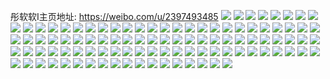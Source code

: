 彤软软I主页地址: https://weibo.com/u/2397493485 
![](https://wx4.sinaimg.cn/mw2000/8ee6d8edly1h8oe5vc0gcj225m2vk1l0.jpg) 
![](https://wx4.sinaimg.cn/mw2000/8ee6d8edly1h8oe6fmu4qj22bw340e84.jpg) 
![](https://wx4.sinaimg.cn/mw2000/8ee6d8edly1h8oe64k7xsj21o0280x6p.jpg) 
![](https://wx4.sinaimg.cn/mw2000/8ee6d8edly1h8oe5f5afxj22c0340qv6.jpg) 
![](https://wx4.sinaimg.cn/mw2000/8ee6d8edly1h8oe6c0521j22c0340u0z.jpg) 
![](https://wx4.sinaimg.cn/mw2000/8ee6d8edly1h8oe69gbcvj22c0340qv6.jpg) 
![](https://wx4.sinaimg.cn/mw2000/8ee6d8edly1h8inluhi2nj20u0140qci.jpg) 
![](https://wx4.sinaimg.cn/mw2000/8ee6d8edly1h812di9td9j20u014044a.jpg) 
![](https://wx4.sinaimg.cn/mw2000/8ee6d8edly1h7vko78ps5j20u0140qax.jpg) 
![](https://wx4.sinaimg.cn/mw2000/8ee6d8edly1h7pxsz0ebkj20u0140wnz.jpg) 
![](https://wx4.sinaimg.cn/mw2000/8ee6d8edly1h7pxsr0igrj20u014047t.jpg) 
![](https://wx4.sinaimg.cn/mw2000/8ee6d8edly1h7pxstnum5j20u0140jwd.jpg) 
![](https://wx4.sinaimg.cn/mw2000/8ee6d8edly1h7pxstbw2nj20u0140qd8.jpg) 
![](https://wx4.sinaimg.cn/mw2000/8ee6d8edly1h7pxswn2ycj20u0140gtp.jpg) 
![](https://wx4.sinaimg.cn/mw2000/8ee6d8edly1h7pxsu0ihyj20u0140tf4.jpg) 
![](https://wx4.sinaimg.cn/mw2000/8ee6d8edly1h7pxsvraitj20u0140tfm.jpg) 
![](https://wx4.sinaimg.cn/mw2000/8ee6d8edly1h7pxsygpt6j21400u0n44.jpg) 
![](https://wx4.sinaimg.cn/mw2000/8ee6d8edly1h7pxt03gunj20u014047i.jpg) 
![](https://wx4.sinaimg.cn/mw2000/8ee6d8edly1h7pxsrl1avj20u0140k1n.jpg) 
![](https://wx4.sinaimg.cn/mw2000/8ee6d8edly1h7pxss4jr0j20u01404ag.jpg) 
![](https://wx4.sinaimg.cn/mw2000/8ee6d8edly1h7pxsspdqij20u0140494.jpg) 
![](https://wx4.sinaimg.cn/mw2000/8ee6d8edly1h7pxsy1d1sj20u0140jym.jpg) 
![](https://wx4.sinaimg.cn/mw2000/8ee6d8edly1h7d6nynem8j216l0u0n0n.jpg) 
![](https://wx4.sinaimg.cn/mw2000/8ee6d8edly1h763x51g68j20u01407g1.jpg) 
![](https://wx4.sinaimg.cn/mw2000/8ee6d8edly1h763x5j1svj20u0140414.jpg) 
![](https://wx4.sinaimg.cn/mw2000/8ee6d8edly1h763x605p4j20u0140agb.jpg) 
![](https://wx4.sinaimg.cn/mw2000/8ee6d8edly1h763x6bl4hj20u00u00x1.jpg) 
![](https://wx4.sinaimg.cn/mw2000/8ee6d8edly1h763x6ot3kj20u0140gsv.jpg) 
![](https://wx4.sinaimg.cn/mw2000/8ee6d8edly1h763x6zucjj20u014042g.jpg) 
![](https://wx4.sinaimg.cn/mw2000/8ee6d8edly1h763x7axr3j21hd0u0gpg.jpg) 
![](https://wx4.sinaimg.cn/mw2000/8ee6d8edly1h763x7m61kj20u0140dpd.jpg) 
![](https://wx4.sinaimg.cn/mw2000/8ee6d8edly1h763x7yd3bj20u0140gwz.jpg) 
![](https://wx4.sinaimg.cn/mw2000/8ee6d8edly1h70262zd8tj20u01sy7b7.jpg) 
![](https://wx4.sinaimg.cn/mw2000/8ee6d8edly1h70263p519j20u01hcald.jpg) 
![](https://wx4.sinaimg.cn/mw2000/8ee6d8edly1h7026434xuj21hc0u0402.jpg) 
![](https://wx4.sinaimg.cn/mw2000/8ee6d8edly1h70264itvxj21hc0u0k0k.jpg) 
![](https://wx4.sinaimg.cn/mw2000/8ee6d8edly1h7026521qxj20u01hcdrk.jpg) 
![](https://wx4.sinaimg.cn/mw2000/8ee6d8edly1h70266512rj20u01hcqan.jpg) 
![](https://wx4.sinaimg.cn/mw2000/8ee6d8edly1h70266o2eij20u01hcq48.jpg) 
![](https://wx4.sinaimg.cn/mw2000/8ee6d8edly1h7025zkbjwj21hc0u0n5u.jpg) 
![](https://wx4.sinaimg.cn/mw2000/8ee6d8edly1h702672av8j20u01hcag0.jpg) 
![](https://wx4.sinaimg.cn/mw2000/8ee6d8edly1h70267hwqsj21hc0u0770.jpg) 
![](https://wx4.sinaimg.cn/mw2000/8ee6d8edly1h70267ug6dj21410qo3zz.jpg) 
![](https://wx4.sinaimg.cn/mw2000/8ee6d8edly1h702682pyjj20qo141n0o.jpg) 
![](https://wx4.sinaimg.cn/mw2000/8ee6d8edly1h70268kqyzj20qo141dmr.jpg) 
![](https://wx4.sinaimg.cn/mw2000/8ee6d8edly1h702695zaqj20qo141dr8.jpg) 
![](https://wx4.sinaimg.cn/mw2000/8ee6d8edly1h70269t2frj21410qo0yt.jpg) 
![](https://wx4.sinaimg.cn/mw2000/8ee6d8edly1h7026ab98kj20qo141dng.jpg) 
![](https://wx4.sinaimg.cn/mw2000/8ee6d8edly1h7026armsjj21410qodlx.jpg) 
![](https://wx4.sinaimg.cn/mw2000/8ee6d8edly1h7028ddv4uj20u01hcacg.jpg) 
![](https://wx4.sinaimg.cn/mw2000/8ee6d8edly1h6y01jgmxuj20u01hctja.jpg) 
![](https://wx4.sinaimg.cn/mw2000/8ee6d8edly1h6y01k6imqj20u01hc126.jpg) 
![](https://wx4.sinaimg.cn/mw2000/8ee6d8edly1h6y01hg431j20u01hc45a.jpg) 
![](https://wx4.sinaimg.cn/mw2000/8ee6d8edly1h6y01liy54j20u01hcgsm.jpg) 
![](https://wx4.sinaimg.cn/mw2000/8ee6d8edly1h6y01oymiyj20u01hcn0i.jpg) 
![](https://wx4.sinaimg.cn/mw2000/8ee6d8edly1h6y01moualj20u01hcqd2.jpg) 
![](https://wx4.sinaimg.cn/mw2000/8ee6d8edly1h6y01n4lqzj20u01hctgv.jpg) 
![](https://wx4.sinaimg.cn/mw2000/8ee6d8edly1h6y01ok5juj20u01hc115.jpg) 
![](https://wx4.sinaimg.cn/mw2000/8ee6d8edly1h6y01ky7xhj20u01hc0yy.jpg) 
![](https://wx4.sinaimg.cn/mw2000/8ee6d8edly1h6j9urtp52j21kw16otwj.jpg) 
![](https://wx4.sinaimg.cn/mw2000/8ee6d8edly1h68wrnfd1xj20k00b90tb.jpg) 
![](https://wx4.sinaimg.cn/mw2000/8ee6d8edly1h5pnwhn3s1j22c0340kjn.jpg) 
![](https://wx4.sinaimg.cn/mw2000/8ee6d8edly1h5msj1dbsxj20u0140gv6.jpg) 
![](https://wx4.sinaimg.cn/mw2000/8ee6d8edly1h5msj1tqlkj20u0140apd.jpg) 
![](https://wx4.sinaimg.cn/mw2000/8ee6d8edly1h5msj0o5vsj20u0140guk.jpg) 
![](https://wx4.sinaimg.cn/mw2000/8ee6d8edly1h5msj0cyyej20u014048r.jpg) 
![](https://wx4.sinaimg.cn/mw2000/8ee6d8edly1h5msj01mylj20u01417cw.jpg) 
![](https://wx4.sinaimg.cn/mw2000/8ee6d8edly1h5msj120g1j20u0140n5t.jpg) 
![](https://wx4.sinaimg.cn/mw2000/8ee6d8edly1h5kfdr7lvtj22d61o0npd.jpg) 
![](https://wx4.sinaimg.cn/mw2000/8ee6d8edly1h5eae96o1tj22c0340kjm.jpg) 
![](https://wx4.sinaimg.cn/mw2000/8ee6d8edly1h5eaefj5pnj20wi1ychdt.jpg) 
![](https://wx4.sinaimg.cn/mw2000/8ee6d8edly1h579vgio20j20u0140wjt.jpg) 
![](https://wx4.sinaimg.cn/mw2000/8ee6d8edly1h579vh08p4j20u0140455.jpg) 
![](https://wx4.sinaimg.cn/mw2000/8ee6d8edly1h579vhclcdj20u014047i.jpg) 
![](https://wx4.sinaimg.cn/mw2000/8ee6d8edly1h57an3jxp2j20u0140gsp.jpg) 
![](https://wx4.sinaimg.cn/mw2000/8ee6d8edly1h579vmuvi6j20u0140wor.jpg) 
![](https://wx4.sinaimg.cn/mw2000/8ee6d8edly1h579vhuva4j20u0140gqt.jpg) 
![](https://wx4.sinaimg.cn/mw2000/8ee6d8edly1h4zh8sity6j20u0140n8i.jpg) 
![](https://wx4.sinaimg.cn/mw2000/8ee6d8edly1h4zh9azjh0j20u013zgtd.jpg) 
![](https://wx4.sinaimg.cn/mw2000/8ee6d8edly1h4zh8riuu1j20u0140agq.jpg) 
![](https://wx4.sinaimg.cn/mw2000/8ee6d8edly1h4zh8rv55cj20u00u0zp2.jpg) 
![](https://wx4.sinaimg.cn/mw2000/8ee6d8edly1h4zh8tnh0ej20u0140gr7.jpg) 
![](https://wx4.sinaimg.cn/mw2000/8ee6d8edly1h4v7xj55jhj22d535sqv7.jpg) 
![](https://wx4.sinaimg.cn/mw2000/8ee6d8edly1h4r062fg5nj22c03407wh.jpg) 
![](https://wx4.sinaimg.cn/mw2000/8ee6d8edly1h4rbyoyr34j22052o6u0y.jpg) 
![](https://wx4.sinaimg.cn/mw2000/8ee6d8edly1h4j32ai766j20u00wxtby.jpg) 
![](https://wx4.sinaimg.cn/mw2000/8ee6d8edly1h4j32cjb8qj20u013tn58.jpg) 
![](https://wx4.sinaimg.cn/mw2000/8ee6d8edly1h4j32dbhruj20wi0ezdi1.jpg) 
![](https://wx4.sinaimg.cn/mw2000/8ee6d8edly1h4j32dtiphj20ug0fjmys.jpg) 
![](https://wx4.sinaimg.cn/mw2000/8ee6d8edly1h4j32h2u2hj20u0140wky.jpg) 
![](https://wx4.sinaimg.cn/mw2000/8ee6d8edly1h4j32eoxt2j20wi0lzn05.jpg) 
![](https://wx4.sinaimg.cn/mw2000/8ee6d8edly1h4j329h17pj20u00dw0uk.jpg) 
![](https://wx4.sinaimg.cn/mw2000/8ee6d8edly1h4j32ftoarj20vp0tfjvx.jpg) 
![](https://wx4.sinaimg.cn/mw2000/8ee6d8edly1h4j32gg2gcj20sg13s0z0.jpg) 
![](https://wx4.sinaimg.cn/mw2000/8ee6d8edly1h48wrucyitj22c0340npf.jpg) 
![](https://wx4.sinaimg.cn/mw2000/8ee6d8edly1h48wrwvxt6j22c0340kjn.jpg) 
![](https://wx4.sinaimg.cn/mw2000/8ee6d8edly1h48wry6cabj21q62aw4qq.jpg) 
![](https://wx4.sinaimg.cn/mw2000/8ee6d8edly1h48wupwqvkj22c0340npf.jpg) 
![](https://wx4.sinaimg.cn/mw2000/8ee6d8edly1h44eiysgh4j22c03401l0.jpg) 
![](https://wx4.sinaimg.cn/mw2000/8ee6d8edly1h420139o5jj226q2wyhdv.jpg) 
![](https://wx4.sinaimg.cn/mw2000/8ee6d8edly1h4200x0crsj21kz23yx6p.jpg) 

